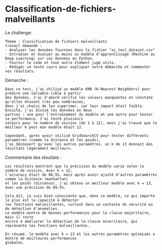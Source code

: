 # Classification-de-fichiers-malveillants

Le challenge: 

    Theme : Classification de fichiers malveillants
    travail demandé :
    - Analyser les données fournies dans le fichier "ai_test_dataset.csv" 
    - Entraîner et évaluer au moins un modèle d'apprentissage (Machine ou Deep Learning) sur ces données en Python.
    - Fournir le code et tout autre élément jugé utile.
    - Rédiger un texte cours pour expliquer votre démarche et commenter vos résultats.



Démarche :

    Dans ce test, j'ai utilisé un modèle KNN (K-Nearest Neighbors) pour prédire une variable cible à partir 
    des données. J'ai d'abord vérifié les valeurs manquantes et constaté qu'elles étaient très peu nombreuses,
    donc j'ai choisi de les supprimer, car leur impact était faible. Ensuite, j'ai divisé les données en deux
    parties : une pour l'entraînement du modèle et une autre pour tester sa performance. J'ai testé plusieurs 
    valeurs pour le nombre de voisins (de 1 à 12), mais j'ai trouvé que le meilleur k pour mon modèle était 12.

    Cependant, après avoir utilisé GridSearchCV pour tester différents paramètres (comme la distance et les poids),
    j'ai découvert qu'avec les autres paramètres, un k de 13 donnait des résultats légèrement meilleurs.

Commentaire des résultats :

    Les résultats montrent que la précision du modèle varie selon le nombre de voisins. Avec k = 12,
    l'accuracy était de 88.5%, mais après avoir ajusté d'autres paramètres comme la distance (manhattan)
    et les poids (distance), j'ai obtenu un meilleur modèle avec k = 13, avec une précision de 89.5%.

    Cela dit, je suis bien consciente que, dans ce modèle, ce qui importe le plus est la capacité à détecter
    les fonctions malveillantes, surtout dans un contexte de sécurité ou de détection d'anomalies. 
    Le modèle montre de bonnes performances pour la classe majoritaire, mais il reste
    encore à améliorer la détection de la classe minoritaire, qui représente les fonctions malveillantes.

    En résumé, le modèle avec k = 13 et les autres paramètres optimisés a montré de meilleures performances
    globales.